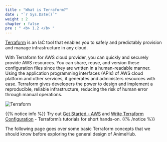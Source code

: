 ```yaml
---
title : "What is Terraform?"
date : "`r Sys.Date()`"
weight : 2
chapter : false
pre : " <b> 1.2 </b> "
---
```


[Terraform](https://www.terraform.io/) is an IaC tool that enables you to safely and predictably provision and manage infrastructure in any cloud.

With Terraform for AWS cloud provider, you can quickly and securely provide AWS resources. You can share, reuse, and version these configuration files since they are written in a human-readable manner. Using the application programming interfaces (APIs) of AWS cloud platform and other services, it generates and administers resources with ease. Terraform gives developers the power to design and implement a reproducible, reliable infrastructure, reducing the risk of human error through manual operations.

![Terraform](/images/1/2/0001.svg?featherlight=false&width=100pc)

{{% notice info %}}
Try out [Get Started - AWS](https://developer.hashicorp.com/terraform/tutorials/aws-get-started) and [Write Terraform Configuration](https://developer.hashicorp.com/terraform/tutorials/configuration-language) - Terraform’s tutorials for short hands-on.
{{% /notice %}}

The following page goes over some basic Terraform concepts that we should know before exploring the general design of AnimeHub.

